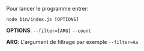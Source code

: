 Pour lancer le programme entrer:

`node bin/index.js [OPTIONS]`

**OPTIONS**: `--filter=[ARG]` `--count`

**ARG**: L'argument de filtrage par exemple `--filter=Aa`